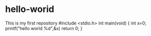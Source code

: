 # hello-worid
This is my first repository
#include <stdio.h>
int main(void)
{
int x=0;
 printf("hello world  %d",&x)
 return 0;
}

